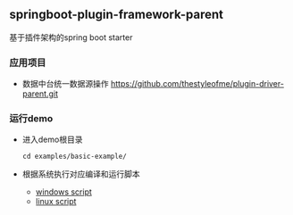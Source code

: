 ## springboot-plugin-framework-parent

基于插件架构的spring boot starter

### 应用项目 

- 数据中台统一数据源操作 https://github.com/thestyleofme/plugin-driver-parent.git


### 运行demo

- 进入demo根目录

    ```
    cd examples/basic-example/
    ```
- 根据系统执行对应编译和运行脚本

    - [windows script](examples/basic-example/package.bat)
    - [linux script](examples/basic-example/package.sh)